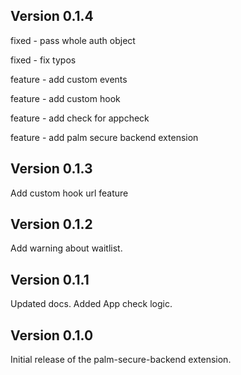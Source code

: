 ## Version 0.1.4


fixed - pass whole auth object

fixed - fix typos

feature - add custom events

feature - add custom hook

feature - add check for appcheck

feature - add palm secure backend extension

## Version 0.1.3

Add custom hook url feature

## Version 0.1.2

Add warning about waitlist.

## Version 0.1.1

Updated docs.
Added App check logic.

## Version 0.1.0

Initial release of the palm-secure-backend extension.
